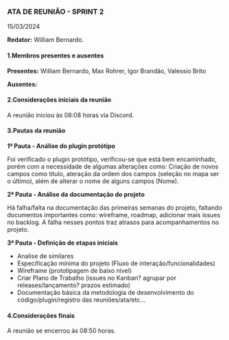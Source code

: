 
### **ATA DE REUNIÃO - SPRINT 2**
15/03/2024

**Redator:** William Bernardo.

#### 1.Membros presentes e ausentes

**Presentes:** William Bernardo, Max Rohrer, Igor Brandão, Valessio Brito

**Ausentes:** 

#### 2.Considerações iniciais da reunião

A reunião iniciou às 08:08 horas via Discord.

#### 3.Pautas da reunião

**1ª Pauta - Análise do plugin protótipo**

Foi verificado o plugin protótipo, verificou-se que está bem encaminhado, porém com a necessidade de algumas alterações
como: Criação de novos campos como título, ateração da ordem dos campos (seleção no mapa ser o último), além de alterar o nome de alguns campos (Nome).

**2ª Pauta - Análise da documentação do projeto**

Há falha/falta na documentação das primeiras semanas do projeto, faltando documentos importantes como: wireframe, roadmap, adicionar mais issues no backlog. A falha nesses pontos traz atrasos para acompanhamentos no projeto.

**3ª Pauta - Definição de etapas iniciais**

- Analise de similares
- Especificação mínima do projeto (Fluxo de interação/funcionalidades)
- Wireframe (prototipagem de baixo nível)
- Criar Plano de Trabalho  (issues no Kanban? agrupar por releases/lançamento? prazos estimado)
- Documentação básica da metodologia de desenvolvimento do código/plugin/registro das reuniões/ata/etc...


#### 4.Considerações finais

A reunião se encerrou às 08:50 horas.
